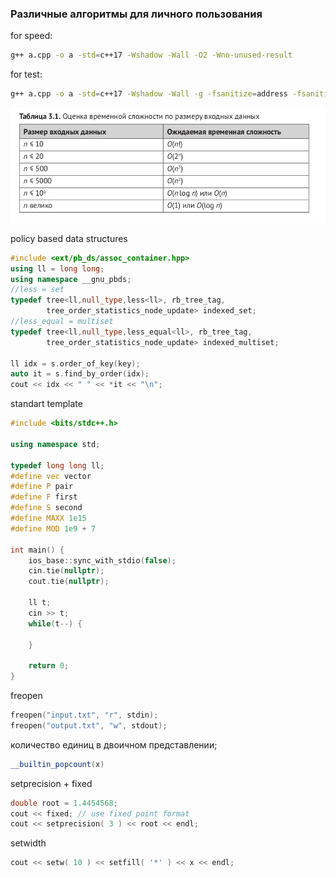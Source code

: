### Различные алгоритмы для личного пользования

for speed:  
```bash
g++ a.cpp -o a -std=c++17 -Wshadow -Wall -O2 -Wno-unused-result
```
  
for test:
```bash
g++ a.cpp -o a -std=c++17 -Wshadow -Wall -g -fsanitize=address -fsanitize=undefined -D_GLIBCXX_DEBUG
```  

![Comparsion of difficults](img/difficult_cmp.png)


policy based data structures
```c++
#include <ext/pb_ds/assoc_container.hpp>
using ll = long long;
using namespace __gnu_pbds;
//less = set
typedef tree<ll,null_type,less<ll>, rb_tree_tag,
        tree_order_statistics_node_update> indexed_set;
//less_equal = multiset
typedef tree<ll,null_type,less_equal<ll>, rb_tree_tag,
        tree_order_statistics_node_update> indexed_multiset;

ll idx = s.order_of_key(key);
auto it = s.find_by_order(idx);
cout << idx << " " << *it << "\n";
```

standart template
```c++
#include <bits/stdc++.h>

using namespace std;

typedef long long ll;
#define vec vector
#define P pair
#define F first
#define S second
#define MAXX 1e15
#define MOD 1e9 + 7

int main() {
    ios_base::sync_with_stdio(false);
    cin.tie(nullptr);
    cout.tie(nullptr);

    ll t;
    cin >> t;
    while(t--) {
        
    }
    
    return 0;
}
```

freopen
```c++
freopen("input.txt", "r", stdin);
freopen("output.txt", "w", stdout);
```

количество единиц в двоичном представлении;
```c++
__builtin_popcount(x)
```

setprecision + fixed
```c++
double root = 1.4454568;
cout << fixed; // use fixed point format
cout << setprecision( 3 ) << root << endl;
```

setwidth
```c++
cout << setw( 10 ) << setfill( '*' ) << x << endl;
```
